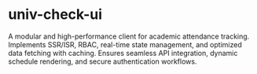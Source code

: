 # univ-check-ui
A modular and high-performance client for academic attendance tracking. Implements SSR/ISR, RBAC, real-time state management, and optimized data fetching with caching. Ensures seamless API integration, dynamic schedule rendering, and secure authentication workflows.
